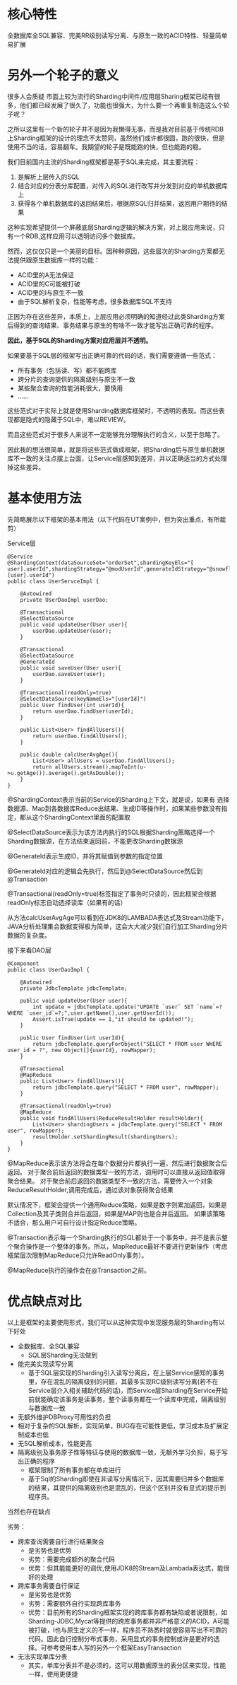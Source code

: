 # 核心特性
全数据库全SQL兼容、完美RR级别读写分离、与原生一致的ACID特性、轻量简单易扩展

# 另外一个轮子的意义
很多人会质疑 市面上较为流行的Sharding中间件/应用层Sharing框架已经有很多，他们都已经发展了很久了，功能也很强大，为什么要一个再重复制造这么个轮子呢？

之所以这里有一个新的轮子并不是因为我懒得无事，而是我对目前基于传统RDB上Sharding框架的设计的理念不太赞同，虽然他们或许都很圆，跑的很快，但是使用不当的话，容易翻车。我期望的轮子是既能跑的快，但也能跑的稳。


我们目前国内主流的Sharding框架都是基于SQL来完成，其主要流程：
1. 是解析上层传入的SQL
2. 结合对应的分表分库配置，对传入的SQL进行改写并分发到对应的单机数据库上
3. 获得各个单机数据库的返回结果后，根据原SQL归并结果，返回用户期待的结果

这种实现希望提供一个屏蔽底层Sharding逻辑的解决方案，对上层应用来说，只有一个RDB,这样应用可以透明访问多个数据库。

然而，这仅仅只是一个美丽的目标。因种种原因，这些层次的Sharding方案都无法提供跟原生数据库一样的功能：
* ACID里的A无法保证
* ACID里的C可能被打破
* ACID里的I与原生不一致
* 由于SQL解析复杂，性能等考虑，很多数据库SQL不支持

正因为存在这些差异，本质上，上层应用必须明确的知道经过此类Sharding方案后得到的查询结果、事务结果与原生的有啥不一致才能写出正确可靠的程序。

**因此，基于SQL的Sharding方案对应用层并不透明。**

如果要基于SQL层的框架写出正确可靠的代码的话，我们需要遵循一些范式：
* 所有事务（包括读、写）都不能跨库
* 跨分片的查询提供的隔离级别与原生不一致
* 某些聚合查询的性能消耗很大，要慎用
* ......

这些范式对于实际上就是使用Sharding数据库框架时，不透明的表现。而这些表现都是隐式的隐藏于SQL中，难以REVIEW。

而且这些范式对于很多人来说不一定能够充分理解执行的含义，以至于忽略了。

因此我的想法很简单，就是将这些范式做成框架，把Sharding后与原生单机数据库不一致的关注点摆上台面，让Service层感知到差异，并以正确适当的方式处理掉这些差异。

# 基本使用方法

先简略展示以下框架的基本用法（以下代码在UT案例中，但为突出重点，有所裁剪）

Service层

	@Service
	@ShardingContext(dataSourceSet="orderSet",shardingKeyEls="[	user].userId",shardingStrategy="@modUserId",generateIdStrategy="@snowflaker",generateIdEls="[user].userId")
	public class UserServceImpl {
		
		@Autowired
		private UserDaoImpl userDao;
		
		@Transactional
		@SelectDataSource
		public void updateUser(User user){
			userDao.updateUser(user);
		}
		
		@Transactional
		@SelectDataSource
		@GenerateId
		public void saveUser(User user){
			userDao.saveUser(user);
		}
		
		@Transactional(readOnly=true)
		@SelectDataSource(keyNameEls="[userId]")
		public User findUser(int userId){
			return userDao.findUser(userId);
		}
		
		public List<User> findAllUsers(){
			return userDao.findAllUsers();
		}
		
    	public double calcUserAvgAge(){
    		List<User> allUsers = userDao.findAllUsers();
    		return allUsers.stream().mapToInt(u->u.getAge()).average().getAsDouble();
    	}
	}

@ShardingContext表示当前的Service的Sharding上下文，就是说，如果有 选择数据源、Map到各数据库Reduce出结果、生成ID等操作时，如果某些参数没有指定，都从这个ShardingContext里面的配置取

@SelectDataSource表示为该方法内执行的SQL根据Sharding策略选择一个Sharding数据源，在方法结束返回前，不能更改Sharding数据源

@GenerateId表示生成ID，并将其赋值到参数的指定位置

@GenerateId对应的逻辑会先执行，然后到@SelectDataSource然后到@Transaction

@Transactional(readOnly=true)标签指定了事务时只读的，因此框架会根据readOnly标志自动选择读库（如果有的话）

从方法calcUserAvgAge可以看到在JDK8的LAMBADA表达式及Stream功能下，JAVA分析处理集合数据变得极为简单，这会大大减少我们自行加工Sharding分片数据的复杂度。

接下来看DAO层

	@Component
	public class UserDaoImpl {
		
		@Autowired
		private JdbcTemplate jdbcTemplate;
		
		public void updateUser(User user){
			int update = jdbcTemplate.update("UPDATE `user` SET `name`=? WHERE `user_id`=?;",user.getName(),user.getUserId());
			Assert.isTrue(update == 1,"it should be updated!");
		}
		
		public User findUser(int userId){
			return jdbcTemplate.queryForObject("SELECT * FROM user WHERE user_id = ?", new Object[]{userId}, rowMapper);
		}
		
		@Transactional
		@MapReduce
		public List<User> findAllUsers(){
			return jdbcTemplate.query("SELECT * FROM user", rowMapper);
		}
		
		@Transactional(readOnly=true)
		@MapReduce
		public void findAllUsers(ReduceResultHolder resultHolder){
		    List<User> shardingUsers = jdbcTemplate.query("SELECT * FROM user", rowMapper);
		    resultHolder.setShardingResult(shardingUsers);
		}
	}

@MapReduce表示该方法将会在每个数据分片都执行一遍，然后进行数据聚合后返回。
对于聚合前后返回的数据类型一致的方法，调用时可以直接从返回值取得聚合结果。
对于聚合前后返回的数据类型不一致的方法，需要传入一个对象ReduceResultHolder,调用完成后，通过该对象获得聚合结果

默认情况下，框架会提供一个通用Reduce策略，如果是数字则累加返回，如果是Collection及其子类则合并后返回，如果是MAP则也是合并后返回。
如果该策略不适合，那么用户可自行设计指定Reduce策略。

@Transaction表示每一个Sharding执行的SQL都处于一个事务中，并不是表示整个聚合操作是一个整体的事务。所以，MapReduce最好不要进行更新操作（考虑框架层次限制MapReduce只允许ReadOnly事务）。

@MapReduce执行的操作会在@Transaction之前。


# 优点缺点对比
以上是框架的主要使用形式，我们可以从这种实现中发现服务层的Sharding有以下好处
* 全数据库、全SQL兼容
    * SQL层Sharding无法做到
* 能完美实现读写分离
    * 基于SQL层实现的Sharding引入读写分离后，在上层Service感知的事务里，存在混乱的隔离级别的问题，其最多实现RC级别读写分离(若不在Service层介入相关辅助代码的话)，而Service层Sharding在Service开始前就能确定该事务是读事务，整个读事务都在一个读库中完成，隔离级别与数据库一致
* 无额外维护DBProxy可用性的负担
* 相对于复杂的SQL解析，实现简单，BUG存在可能性更低，学习成本及扩展定制成本也低
* 无SQL解析成本，性能更高
* 隔离级别及事务原子性等特征与使用的数据库一致，无额外学习负担，易于写出正确的程序
    * 框架限制了所有事务都在单库进行
    * 基于Sql的Sharding即使在非读写分离情况下，因其需要归并多个数据库的结果，其提供的隔离级别也是混乱的，但这个区别并没有显式的提示到程序员。


当然也存在缺点

劣势：
* 跨库查询需要自行进行结果聚合
    * 是劣势也是优势
    * 劣势：需要完成额外的聚合代码
    * 优势：但其能能更好的调优,使用JDK8的Stream及Lambada表达式，能很好的处理
* 跨库事务需要自行保证
    * 是劣势也是优势
    * 劣势：需要额外自行实现跨库事务
    * 优势：目前所有的Sharding框架实现的跨库事务都有缺陷或者说限制，如Sharding-JDBC,Mycat等提供的跨库事务都并非严格意义的ACID，A可能被打破，I也与原生定义的不一样，程序员不熟悉时就很容易写出不可靠的代码。因此自行控制分布式事务，采用显式的事务控制或许是更好的选择。可参考使用本人写的另外一个框架EasyTransaction
* 无法实现单库分表
	* 其实，单库分表并不是必须的，这可以用数据原生的表分区来实现，性能一样，使用更便捷